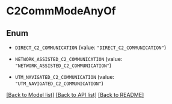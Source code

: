 # C2CommModeAnyOf

## Enum


* `DIRECT_C2_COMMUNICATION` (value: `"DIRECT_C2_COMMUNICATION"`)

* `NETWORK_ASSISTED_C2_COMMUNICATION` (value: `"NETWORK_ASSISTED_C2_COMMUNICATION"`)

* `UTM_NAVIGATED_C2_COMMUNICATION` (value: `"UTM_NAVIGATED_C2_COMMUNICATION"`)


[[Back to Model list]](../README.md#documentation-for-models) [[Back to API list]](../README.md#documentation-for-api-endpoints) [[Back to README]](../README.md)


